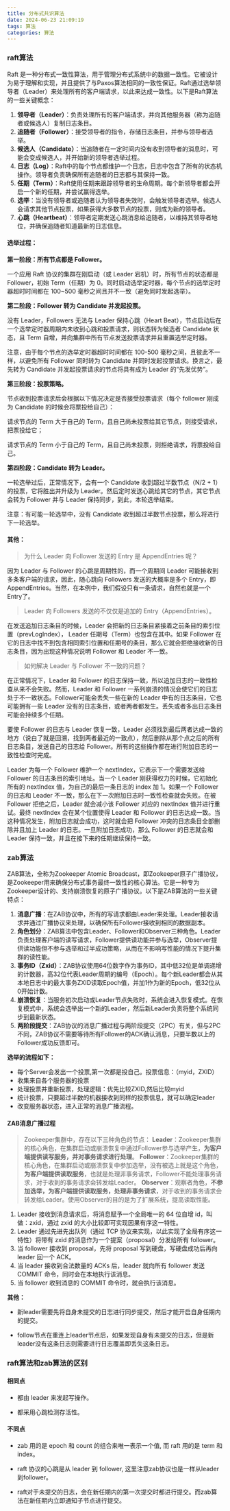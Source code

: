 ```yaml
---
title: 分布式共识算法
date: 2024-06-23 21:09:19
tags: 算法
categories: 算法
---
```


### raft算法

Raft 是一种分布式一致性算法，用于管理分布式系统中的数据一致性。它被设计为易于理解和实现，并且提供了与Paxos算法相同的一致性保证。Raft通过选举领导者（Leader）来处理所有的客户端请求，以此来达成一致性。以下是Raft算法的一些关键概念：

1. **领导者（Leader）**：负责处理所有的客户端请求，并向其他服务器（称为追随者或候选人）复制日志条目。
2. **追随者（Follower）**：接受领导者的指令，存储日志条目，并参与领导者选举。
3. **候选人（Candidate）**：当追随者在一定时间内没有收到领导者的消息时，可能会变成候选人，并开始新的领导者选举过程。
4. **日志（Log）**：Raft中的每个节点都维护一个日志，日志中包含了所有的状态机操作。领导者负责确保所有追随者的日志都与其保持一致。
5. **任期（Term）**：Raft使用任期来跟踪领导者的生命周期。每个新领导者都会开启一个新的任期，并尝试赢得选举。
6. **选举**：当没有领导者或追随者认为领导者失效时，会触发领导者选举。候选人会请求其他节点投票，如果获得大多数节点的投票，则成为新的领导者。
7. **心跳（Heartbeat）**：领导者定期发送心跳消息给追随者，以维持其领导者地位，并确保追随者知道最新的日志信息。

#### 选举过程：

**第一阶段：所有节点都是 Follower。**

一个应用 Raft 协议的集群在刚启动（或 Leader 宕机）时，所有节点的状态都是 Follower，初始 Term（任期）为 0。同时启动选举定时器，每个节点的选举定时器超时时间都在 100~500 毫秒之间且并不一致（避免同时发起选举）。

**第二阶段：Follower 转为 Candidate 并发起投票。**

没有 Leader，Followers 无法与 Leader 保持心跳（Heart Beat），节点启动后在一个选举定时器周期内未收到心跳和投票请求，则状态转为候选者 Candidate 状态，且 Term 自增，并向集群中所有节点发送投票请求并且重置选举定时器。

注意，由于每个节点的选举定时器超时时间都在 100-500 毫秒之间，且彼此不一样，以避免所有 Follower 同时转为 Candidate 并同时发起投票请求。换言之，最先转为 Candidate 并发起投票请求的节点将具有成为 Leader 的“先发优势”。

**第三阶段：投票策略。**

节点收到投票请求后会根据以下情况决定是否接受投票请求（每个 follower 刚成为 Candidate 的时候会将票投给自己）：

请求节点的 Term 大于自己的 Term，且自己尚未投票给其它节点，则接受请求，把票投给它；

请求节点的 Term 小于自己的 Term，且自己尚未投票，则拒绝请求，将票投给自己。

**第四阶段：Candidate 转为 Leader。**

一轮选举过后，正常情况下，会有一个 Candidate 收到超过半数节点（N/2 + 1）的投票，它将胜出并升级为 Leader。然后定时发送心跳给其它的节点，其它节点会转为 Follower 并与 Leader 保持同步，到此，本轮选举结束。

注意：有可能一轮选举中，没有 Candidate 收到超过半数节点投票，那么将进行下一轮选举。

#### 其他：

> 为什么 Leader 向 Follower 发送的 Entry 是 AppendEntries 呢？

因为 Leader 与 Follower 的心跳是周期性的，而一个周期间 Leader 可能接收到多条客户端的请求，因此，随心跳向 Followers 发送的大概率是多个 Entry，即 AppendEntries。当然，在本例中，我们假设只有一条请求，自然也就是一个Entry了。

> Leader 向 Followers 发送的不仅仅是追加的 Entry（AppendEntries）。

在发送追加日志条目的时候，Leader 会把新的日志条目紧接着之前条目的索引位置（prevLogIndex）， Leader 任期号（Term）也包含在其中。如果 Follower 在它的日志中找不到包含相同索引位置和任期号的条目，那么它就会拒绝接收新的日志条目，因为出现这种情况说明 Follower 和 Leader 不一致。

> 如何解决 Leader 与 Follower 不一致的问题？

在正常情况下，Leader 和 Follower 的日志保持一致，所以追加日志的一致性检查从来不会失败。然而，Leader 和 Follower 一系列崩溃的情况会使它们的日志处于不一致状态。Follower可能会丢失一些在新的 Leader 中有的日志条目，它也可能拥有一些 Leader 没有的日志条目，或者两者都发生。丢失或者多出日志条目可能会持续多个任期。

要使 Follower 的日志与 Leader 恢复一致，Leader 必须找到最后两者达成一致的地方（说白了就是回溯，找到两者最近的一致点），然后删除从那个点之后的所有日志条目，发送自己的日志给 Follower。所有的这些操作都在进行附加日志的一致性检查时完成。

Leader 为每一个 Follower 维护一个 nextIndex，它表示下一个需要发送给 Follower 的日志条目的索引地址。当一个 Leader 刚获得权力的时候，它初始化所有的 nextIndex 值，为自己的最后一条日志的 index 加 1。如果一个 Follower 的日志和 Leader 不一致，那么在下一次附加日志时一致性检查就会失败。在被 Follower 拒绝之后，Leader 就会减小该 Follower 对应的 nextIndex 值并进行重试。最终 nextIndex 会在某个位置使得 Leader 和 Follower 的日志达成一致。当这种情况发生，附加日志就会成功，这时就会把 Follower 冲突的日志条目全部删除并且加上 Leader 的日志。一旦附加日志成功，那么 Follower 的日志就会和 Leader 保持一致，并且在接下来的任期继续保持一致。

### zab算法

ZAB算法，全称为Zookeeper Atomic Broadcast，即Zookeeper原子广播协议，是Zookeeper用来确保分布式事务最终一致性的核心算法。它是一种专为Zookeeper设计的、支持崩溃恢复的原子广播协议。以下是ZAB算法的一些关键特点：

1. **消息广播**：在ZAB协议中，所有的写请求都由Leader来处理。Leader接收请求并通过广播协议来处理，以确保所有Follower接收到相同的数据副本。
2. **角色划分**：ZAB算法中包含Leader、Follower和Observer三种角色。Leader负责处理客户端的读写请求，Follower提供读功能并参与选举，Observer提供读功能但不参与选举和过半成功策略，从而在不影响写性能的情况下提升集群的读性能。
3. **事务ID（Zxid）**：ZAB协议使用64位数字作为事务ID，其中低32位是单调递增的计数器，高32位代表Leader周期的编号（Epoch）。每个新Leader都会从其本地日志中的最大事务ZXID读取Epoch值，并加1作为新的Epoch，低32位从0开始计数。
4. **崩溃恢复**：当服务初次启动或Leader节点失败时，系统会进入恢复模式。在恢复模式中，系统会选举出一个新的Leader，然后新Leader负责将整个系统同步到最新状态。
5. **两阶段提交**：ZAB协议的消息广播过程与两阶段提交（2PC）有关，但与2PC不同，ZAB协议不需要等待所有Follower的ACK确认消息，只要半数以上的Follower成功反馈即可。

**选举的流程如下：**

- 每个Server会发出一个投票,第一次都是投自己。投票信息：（myid，ZXID）
- 收集来自各个服务器的投票
- 处理投票并重新投票，处理逻辑：优先比较ZXID,然后比较myid
- 统计投票，只要超过半数的机器接收到同样的投票信息，就可以确定leader
- 改变服务器状态，进入正常的消息广播流程。

#### ZAB消息广播过程

>  Zookeeper集群中，存在以下三种角色的节点： **Leader**：Zookeeper集群的核心角色，在集群启动或崩溃恢复中通过Follower参与选举产生，**为客户端提供读写服务，并对事务请求进行处理**。 **Follower**：Zookeeper集群的核心角色，在集群启动或崩溃恢复中参加选举，没有被选上就是这个角色，**为客户端提供读取服务**，也就是处理非事务请求，Follower不能处理事务请求，对于收到的事务请求会转发给Leader。 **Observer**：观察者角色，**不参加选举，为客户端提供读取服务，处理非事务请求**，对于收到的事务请求会转发给Leader。使用Observer的目的是为了扩展系统，提高读取性能。

1. Leader 接收到消息请求后，将消息赋予一个全局唯一的 64 位自增 id，叫做：zxid，通过 zxid 的大小比较即可实现因果有序这一特性。
2. Leader 通过先进先出队列（通过 TCP 协议来实现，以此实现了全局有序这一特性）将带有 zxid 的消息作为一个提案（proposal）分发给所有 follower。
3. 当 follower 接收到 proposal，先将 proposal 写到硬盘，写硬盘成功后再向 leader 回一个 ACK。
4. 当 leader 接收到合法数量的 ACKs 后，leader 就向所有 follower 发送 COMMIT 命令，同时会在本地执行该消息。
5. 当 follower 收到消息的 COMMIT 命令时，就会执行该消息。

**其他：**

- 新leader需要先将自身未提交的日志进行同步提交，然后才能开启自身任期内的提交。

- follow节点在重连上leader节点后，如果发现自身有未提交的日志，但是新leader没有这条日志则需要进行日志覆盖即丢失这条日志。

### raft算法和zab算法的区别

#### 相同点

- 都由 leader 来发起写操作。

- 都采用心跳检测存活性。

#### 不同点

- zab 用的是 epoch 和 count 的组合来唯一表示一个值, 而 raft 用的是 term 和 index。

- raft 协议的心跳是从 leader 到 follower, 这里注意zab协议也是一样从leader到follower。

- raft对于未提交的日志，会在新任期内的第一次提交时都进行提交。而zab算法在新任期内立即通知子节点进行提交。

